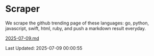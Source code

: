 # Scraper

We scrape the github trending page of these languages: go, python, javascript, swift, html, ruby, and push a markdown result everyday.

[2025-07-09.md](https://github.com/henson/Scraper/blob/master/2025-07-09.md)

Last Updated: 2025-07-09 00:00:55